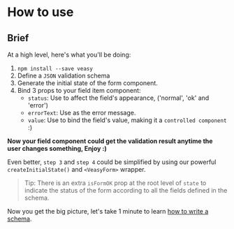 # How to use

## Brief

At a high level, here's what you'll be doing:

1. `npm install --save veasy`
1. Define a `JSON` validation schema
1. Generate the initial state of the form component.
1. Bind 3 props to your field item component:
    - `status`: Use to affect the field's appearance, ('normal', 'ok' and 'error')
    - `errorText`: Use as the error message.
    - `value`: Use to bind the field's value, making it a `controlled component` :)

**Now your field component could get the validation result anytime the user changes something, Enjoy :)**

Even better, `step 3` and `step 4` could be simplified by using our powerful `createInitialState()` and `<VeasyForm>` wrapper.

> Tip: There is an extra `isFormOK` prop at the root level of `state` to indicate the status of the form according to all the fields defined in the schema.


Now you get the big picture, let's take 1 minute to learn [how to write a schema](/schema).
